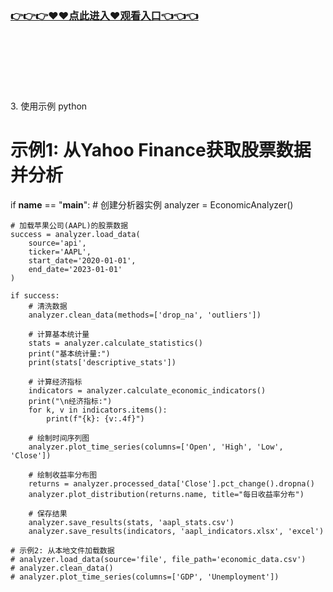 ### [👉👉👉♥♥点此进入♥观看入口👈👈👈](http://a.d44k.cc/app.html)
<br></br><br></br><br></br>
3. 使用示例
python
# 示例1: 从Yahoo Finance获取股票数据并分析
if __name__ == "__main__":
    # 创建分析器实例
    analyzer = EconomicAnalyzer()
    
    # 加载苹果公司(AAPL)的股票数据
    success = analyzer.load_data(
        source='api',
        ticker='AAPL',
        start_date='2020-01-01',
        end_date='2023-01-01'
    )
    
    if success:
        # 清洗数据
        analyzer.clean_data(methods=['drop_na', 'outliers'])
        
        # 计算基本统计量
        stats = analyzer.calculate_statistics()
        print("基本统计量:")
        print(stats['descriptive_stats'])
        
        # 计算经济指标
        indicators = analyzer.calculate_economic_indicators()
        print("\n经济指标:")
        for k, v in indicators.items():
            print(f"{k}: {v:.4f}")
        
        # 绘制时间序列图
        analyzer.plot_time_series(columns=['Open', 'High', 'Low', 'Close'])
        
        # 绘制收益率分布图
        returns = analyzer.processed_data['Close'].pct_change().dropna()
        analyzer.plot_distribution(returns.name, title="每日收益率分布")
        
        # 保存结果
        analyzer.save_results(stats, 'aapl_stats.csv')
        analyzer.save_results(indicators, 'aapl_indicators.xlsx', 'excel')
 
    # 示例2: 从本地文件加载数据
    # analyzer.load_data(source='file', file_path='economic_data.csv')
    # analyzer.clean_data()
    # analyzer.plot_time_series(columns=['GDP', 'Unemployment'])
